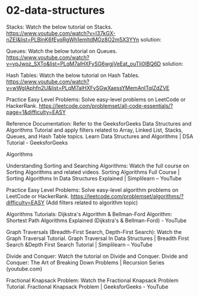 # 02-data-structures

Stacks:
Watch the below tutorial on Stacks.
https://www.youtube.com/watch?v=I37kGX-nZEI&list=PLBlnK6fEyqRgWh1emltdMOz8O2m5X3YYn
 solution: 

Queues:
Watch the below tutorial on Queues.
https://www.youtube.com/watch?v=ypJwoz_SXTo&list=PLqM7alHXFySG6wgjVeEat_ouTIi0IBQ6D
 solution: 

Hash Tables:
Watch the below tutorial on Hash Tables.
https://www.youtube.com/watch?v=wWgIAphfn2U&list=PLqM7alHXFySGwXaessYMemAnITqlZdZVE
 

Practice Easy Level Problems:
Solve easy-level problems on LeetCode or HackerRank.
https://leetcode.com/problemset/all-code-essentials/?page=1&difficulty=EASY
 

Reference Documentation:
Refer to the GeeksforGeeks Data Structures and Algorithms Tutorial and apply filters related to Array, Linked List, Stacks, Queues, and Hash Table topics.
Learn Data Structures and Algorithms | DSA Tutorial - GeeksforGeeks
 

Algorithms

Understanding Sorting and Searching Algorithms:
Watch the full course on Sorting Algorithms and related videos.
Sorting Algorithms Full Course | Sorting Algorithms In Data Structures Explained | Simplilearn – YouTube
 

Practice Easy Level Problems:
Solve easy-level algorithm problems on LeetCode or HackerRank.
https://leetcode.com/problemset/algorithms/?difficulty=EASY
(Add filters related to algorithm topic)
 

Algorithms Tutorials:
Dijkstra's Algorithm & Bellman-Ford Algorithm:
Shortest Path Algorithms Explained (Dijkstra's & Bellman-Ford) - YouTube
 

Graph Traversals (Breadth-First Search, Depth-First Search):
Watch the Graph Traversal Tutorial.
Graph Traversal In Data Structures | Breadth First Search &Depth First Search
Tutorial | Simplilearn – YouTube            
 

Divide and Conquer:
Watch the tutorial on Divide and Conquer.
Divide and Conquer: The Art of Breaking Down Problems | Recursion Series (youtube.com)
 

Fractional Knapsack Problem:
Watch the Fractional Knapsack Problem Tutorial.
Fractional Knapsack Problem | GeeksforGeeks - YouTube
 
